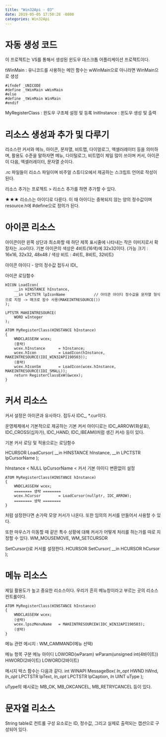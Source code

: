 ```yaml
---
title: "Win32Api - 03"
date: 2019-05-05 17:50:28 -0800
categories: Win32Api
---
```


# 자동 생성 코드
이 프로젝트는 VS를 통해서  생성된 윈도우 데스크톱 어플리케이션 프로젝트이다.

tWinMain : 유니코드를 사용하는 메인 함수는 wWinMain으로 아니라면 WinMain으로 생성

	#ifndef _UNICODE
	#define _tWinMain wWinMain
	#else
	#define _tWinMain WinMain
	#endif

MyRegisterClass : 윈도우 구조체 설정 및 등록
InitInstance : 윈도우 생성 및 출력

# 리소스 생성과 추가 및 다루기

리소스란 커서와 메뉴, 아이콘, 문자열, 비트맵, 다이얼로그, 엑셀러레이터 등을 의미하며, 활용도 수준을 말하자면 메뉴, 다이털로그, 비트맵이 제일 많이 쓰이며
커서, 아이콘이 다음, 엑셀러레이터, 문자열 순이다.

.rc 파일들이 리소스 파일이며 비주얼 스튜디오에서 제공하는 스크립트 언어로 작성이 된다.

리소스 추가는 프로젝트 > 리소스 추가를 하면 추가할 수 있다.

★★★ 
리소스는 아이디로 다룬다. 이 때 아이디는 중복되지 않는 양의 정수값이며 resource.h에 #define으로 정의가 된다.

# 아이콘 리소스

아이콘이란 왼쪽 상단과 최소화할 때 하단 제목 표시줄에 나타내는 작은 이미지로서 확장자는 .ico이다.
기본 아이콘의 색상은 4비트(16색)에 32x32이다.
(가능 크기 : 16x16, 32x32, 48x48 / 색상 비트 : 4비트, 8비트, 32비트)

아이콘 아이디 - 양의 정수값
접두사 IDI_ 

아이콘 로딩함수

	HICON LoadIcon(
		__in HINSTANCE hInstance,
		__in LPCTSTR lpIconName				// 아이콘 아이디 정수값을 문자열 형식으로 지정 -> 매크로 함수 사용(MAKEINTRESOURCE())
	);

	LPTSTR MAKEINTRESOURCE(
		WORD wInteger
	);

	ATOM MyRegisterClass(HINSTANCE hInstance)
	{
		WNDCLASSEXW wcex;
		(중략)
		wcex.hInstance      = hInstance;
		wcex.hIcon          = LoadIcon(hInstance, MAKEINTRESOURCE(IDI_WIN32API190503));
		(중략)
		wcex.hIconSm        = LoadIcon(wcex.hInstance, MAKEINTRESOURCE(IDI_SMALL));
		return RegisterClassExW(&wcex);
	}

# 커서 리소스
커서 설정은 아이콘과 유사하다. 접두사 IDC_, *.cur이다.

운영체제에서 기본적으로 제공하는 기본 커서 아이디로는 IDC_ARROW(화살표), IDC_CROSS(십자가), IDC_HAND, IDC_IBEAM(I처럼 생긴 커서) 등이 있다.

기본 커서 로딩 및 적용으로는
로딩함수

HCURSOR LoadCursor(
	__in HINSTANCE hInstance,
	__in LPCTSTR lpCursorName
);

hInstance < NULL
lpCursorName < 커서 기본 아이디 변환없이 설정

	ATOM MyRegisterClass(HINSTANCE hInstance)
	{
		WNDCLASSEXW wcex;
		======== 생략 ======== 
		wcex.hCursor        = LoadCursor(nullptr, IDC_ARROW);
		======== 생략 ======== 
	}

처럼 설정한다면 손가락 모양 커서가 나온다.
또한 임의의 커서를 만들어서 사용할 수 있다.

또한 마우스가 이동할 때 같은 특수 상황에 대해 커서가 어떻게 처리를 하는가를 따로 지정할 수 있다.
WM_MOUSEMOVE, WM_SETCURSOR 

SetCursor()로 커서를 설정한다.
HCURSOR SetCursor(
	__in HCURSOR hCursor
);

# 메뉴 리소스
제일 활용도가 높고 중요한 리소스이다.
우리가 흔히 메뉴창이라고 부르는 곳의 리소스 컨트롤이다.

	ATOM MyRegisterClass(HINSTANCE hInstance)
	{
		WNDCLASSEXW wcex;
		(생략)
		wcex.lpszMenuName   = MAKEINTRESOURCEW(IDC_WIN32API190503);
		(생략)
	}

메뉴 관련 메시지 : WM_CAMMAND(메뉴 선택)

메뉴 항목 구분
메뉴 아이디
LOWORD(wParam)
wParam(unsigned int(4바이트))
HIWORD(2바이트) LOWORD(2바이트)

메시지 박스 함수는 다음과 같다.
int WINAPI MessageBox(
	_ln_opt_ HWND hWnd,
	_ln_opt_ LPCTSTR lpText,
	_ln_opt_ LPCTSTR lpCaption,
	_ln_ UINT uType
);

uType의 예시로는 MB_OK, MB_OKCANCEL, MB_RETRYCANCEL 등이 있다.

# 문자열 리소스
String table로 컨트롤
구성 요소로는 ID, 정수값, 그리고 실제로 출력되는 캡션으로 구성되어 있다.
